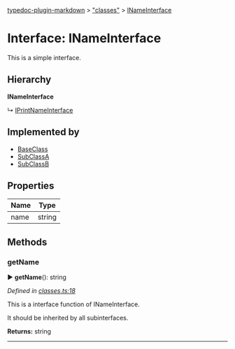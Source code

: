 [typedoc-plugin-markdown](../index.md) > ["classes"](../modules/_classes_.md) > [INameInterface](../interfaces/_classes_.inameinterface.md)



# Interface: INameInterface


This is a simple interface.

## Hierarchy

**INameInterface**

↳  [IPrintNameInterface](_classes_.iprintnameinterface.md)








## Implemented by

* [BaseClass](../classes/_classes_.baseclass.md)
* [SubClassA](../classes/_classes_.subclassa.md)
* [SubClassB](../classes/_classes_.subclassb.md)


## Properties

| Name  | Type                
| ------ | ------------------- 
| name | string
## Methods
<a id="getname"></a>

###  getName

► **getName**(): string



*Defined in [classes.ts:18](https://github.com/tgreyuk/typedoc-plugin-markdown/blob/master/tests/src/classes.ts#L18)*

This is a interface function of INameInterface.

It should be inherited by all subinterfaces.





**Returns:** string





___



